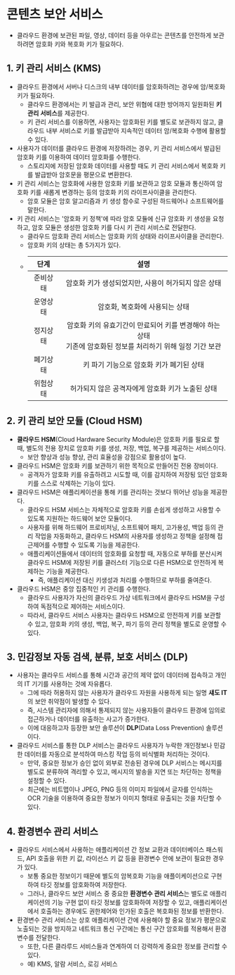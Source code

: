 # 콘텐츠 보안 서비스
- 클라우드 환경에 보관된 파일, 영상, 데이터 등을 아우르는 콘텐츠를 안전하게 보관하려면 암호화 키와 복호화 키가 필요하다.

## 1. 키 관리 서비스 (KMS)
- 클라우드 환경에서 서버나 디스크의 내부 데이터를 암호화하려는 경우에 암/복호화 키가 필요하다.
  - 클라우드 환경에서는 키 발급과 관리, 보안 위협에 대한 방어까지 일원화된 **키 관리 서비스**를 제공한다.
  - 키 관리 서비스를 이용하면, 사용자는 암호화된 키를 별도로 보관하지 않고, 클라우드 내부 서비스로 키를 발급받아 지속적인 데이터 암/복호화 수행에 활용할 수 있다.
- 사용자가 데이터를 클라우드 환경에 저장하려는 경우, 키 관리 서비스에서 발급된 암호화 키를 이용하여 데이터 암호화를 수행한다.
  - 스토리지에 저장된 암호화 데이터를 사용할 때도 키 관리 서비스에서 복호화 키를 발급받아 암호문을 평문으로 변환한다.
- 키 관리 서비스는 암호화에 사용한 암호화 키를 보관하고 암호 모듈과 통신하여 암호화 키를 새롭게 변경하는 등의 암호화 키의 라이프사이클을 관리한다.
  - 암호 모듈은 암호 알고리즘과 키 생성 함수로 구성된 하드웨어나 소프트웨어를 말한다.
- 키 관리 서비스는 '암호화 키 정책'에 따라 암호 모듈에 신규 암호화 키 생성을 요청하고, 암호 모듈은 생성한 암호화 키를 다시 키 관리 서비스로 전달한다.
  - 클라우드 암호화 관리 서비스는 암호화 키의 상태와 라이프사이클을 관리한다.
  - 암호화 키의 상태는 총 5가지가 있다.
  - |단계|설명|
    |:-:|:-:|
    |준비상태|암호화 키가 생성되었지만, 사용이 허가되지 않은 상태|
    |운영상태|암호화, 복호화에 사용되는 상태|
    |정지상태|암호화 키의 유효기간이 만료되어 키를 변경해야 하는 상태<br>기존에 암호화된 정보를 처리하기 위해 일정 기간 보관|
    |폐기상태|키 파기 기능으로 암호화 키가 폐기된 상태|
    |위험상태|허가되지 않은 공격자에게 암호화 키가 노출된 상태|

## 2. 키 관리 보안 모듈 (Cloud HSM)
- **클라우드 HSM**(Cloud Hardware Security Module)은 암호화 키를 필요로 할 때, 별도의 전용 장치로 암호화 키를 생성, 저장, 백업, 복구를 제공하는 서비스이다.
  - 보안 향상과 성능 향상, 관리 효율성을 강점으로 활용성이 높다.
- 클라우드 HSM은 암호화 키를 보관하기 위한 목적으로 만들어진 전용 장비이다.
  - 공격자가 암호화 키를 유출하려고 시도할 때, 이를 감지하여 저장됭 있던 암호화 키를 스스로 삭제하는 기능이 있다.
- 클라우드 HSM은 애플리케이션을 통해 키를 관리하는 것보다 뛰어난 성능을 제공한다.
  - 클라우드 HSM 서비스는 자체적으로 암호화 키를 손쉽게 생성하고 사용할 수 있도록 지원하는 하드웨어 보안 모듈이다.
  - 사용자를 위해 하드웨어 프로비저닝, 소프트웨어 패치, 고가용성, 백업 등의 관리 작업을 자동화하고, 클라우드 HSM의 사용자를 생성하고 정책을 설정해 접근제어를 수행할 수 있도록 기능을 제공한다.
  - 애플리케이션들에서 데이터의 암호화를 요청할 때, 자동으로 부하를 분산시켜 클라우드 HSM에 저장된 키를 클러스터 기능으로 다른 HSM으로 안전하게 복제하는 기능을 제공한다.
    - 즉, 애플리케이션 대신 키생성과 처리를 수행하므로 부하를 줄여준다.
- 클라우드 HSM은 중앙 집중적인 키 관리를 수행한다.
  - 클라우드 사용자가 자신의 클라우드 가상 네트워크에서 클라우드 HSM을 구성하여 독점적으로 제어하는 서비스이다.
  - 따라서, 클라우드 서비스 사용자는 클라우드 HSM으로 안전하게 키를 보관할 수 있고, 암호화 키의 생성, 백업, 복구, 파기 등의 관리 정책을 별도로 운영할 수 있다.

## 3. 민감정보 자동 검색, 분류, 보호 서비스 (DLP)
- 사용자는 클라우드 서비스를 통해 시간과 공간의 제약 없이 데이터에 접속하고 개인의 IT 기기를 사용하는 것에 자유롭다.
  - 그에 따라 허용하지 않는 사용자가 클라우드 자원을 사용하게 되는 일명 **섀도 IT**의 보안 취약점이 발생할 수 있다.
  - 즉, 시스템 관리자에 의해서 통제되지 않는 사용자들이 클라우드 환경에 임의로 접근하거나 데이터를 유출하는 사고가 증가한다.
  - 이에 대응하고자 등장한 보안 솔루션이 **DLP**(Data Loss Prevention) 솔루션이다.
- 클라우드 서비스를 통한 DLP 서비스는 클라우드 사용자가 누락한 개인정보나 민감한 데이터를 자동으로 분석하여 마스킹 작업 등의 비식별화 처리하는 것이다.
  - 만약, 중요한 정보가 승인 없이 외부로 전송된 경우에 DLP 서비스는 메시지를 별도로 분류하여 격리할 수 있고, 메시지의 발송을 지연 또는 차단하는 정책을 설정할 수 있다.
  - 최근에는 비트맵이나 JPEG, PNG 등의 이미지 파일에서 글자를 인식하는 OCR 기술을 이용하여 중요한 정보가 이미지 형태로 유출되는 것을 차단할 수 있다.

## 4. 환경변수 관리 서비스
- 클라우드 서비스에서 사용하는 애플리케이션 간 정보 교환과 데이터베이스 패스워드, API 호출을 위한 키 값, 라이선스 키 값 등을 환경변수 안에 보관이 필요한 경우가 있다.
  - 보통 중요한 정보이기 때문에 별도의 암복호화 기능을 애플이케이션으로 구현하여 타깃 정보를 암호화하여 저장한다.
  - 그러나, 클라우드 보안 서비스 중 중요한 **환경변수 관리 서비스**는 별도로 애플리케이션의 기능 구현 없이 타깃 정보를 암호화하여 저장할 수 있고, 애플리케이션에서 호출하는 경우에도 권한제어와 인가된 호출은 복호화된 정보를 반환한다.
- 환경변수 관리 서비스는 상호 애플리케이션 간에 사용해야 할 중요 정보가 평문으로 노출되는 것을 방지하고 네트워크 통신 구간에는 통신 구간 암호화를 적용해서 환경변수를 전달한다.
  - 또한, 다른 클라루드 서비스들과 연계하여 더 강력하게 중요한 정보를 관리할 수 있다.
  - 예) KMS, 알람 서비스, 로깅 서비스